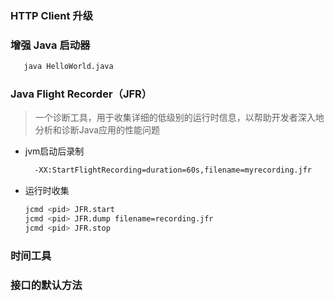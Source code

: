 ### HTTP Client 升级

### 增强 Java 启动器

```bash
   java HelloWorld.java
```

### Java Flight Recorder（JFR）

> 一个诊断工具，用于收集详细的低级别的运行时信息，以帮助开发者深入地分析和诊断Java应用的性能问题

* jvm启动后录制

  ```bash
    -XX:StartFlightRecording=duration=60s,filename=myrecording.jfr
  ```
* 运行时收集

  ```bash
  jcmd <pid> JFR.start
  jcmd <pid> JFR.dump filename=recording.jfr
  jcmd <pid> JFR.stop
  ```

### 时间工具

### 接口的默认方法
